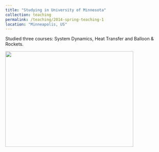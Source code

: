 ```yaml
---
title: "Studying in University of Minnesota"
collection: teaching
permalink: /teaching/2014-spring-teaching-1
location: "Minneapolis, US"
---
```


Studied three courses: System Dynamics, Heat Transfer and Balloon & Rockets. 

<img src='https://Yp12138.github.io/images/us1.png' style='width: 400px; height: 300px;'> 
